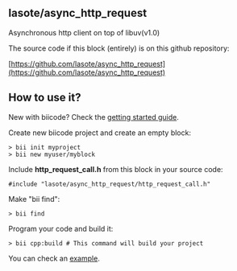 ## lasote/async_http_request

Asynchronous http client on top of libuv(v1.0)

The source code if this block (entirely) is on this github repository:

[https://github.com/lasote/async_http_request](https://github.com/lasote/async_http_request)

## How to use it?

New with biicode? Check the [getting started guide](http://docs.biicode.com/c++/gettingstarted.html).

Create new biicode project and create an empty block:
    
    > bii init myproject
    > bii new myuser/myblock


Include **http_request_call.h** from this block in your source code:

    #include "lasote/async_http_request/http_request_call.h"


Make "bii find":

    > bii find


Program your code and build it: 

    > bii cpp:build # This command will build your project


You can check an [example](http://www.biicode.com/examples/async_http_request).


